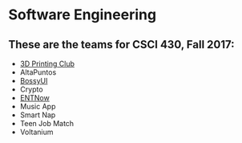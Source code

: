 # Software Engineering

## These are the teams for CSCI 430, Fall 2017:

* [3D Printing Club](3dprintingclub.md)
* AltaPuntos
* [BossyUI](BOSSYUI.md)
* Crypto
* [ENTNow](ENTNow.md)
* Music App
* Smart Nap
* Teen Job Match
* Voltanium
